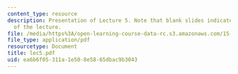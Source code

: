 ```yaml
---
content_type: resource
description: Presentation of Lecture 5. Note that blank slides indicate separate sections
  of the lecture.
file: /media/https%3A/open-learning-course-data-rc.s3.amazonaws.com/15-040-game-theory-for-managers-spring-2004/ea6b6f05311a1e508e5865dbac9b3043_lec5.pdf
file_type: application/pdf
resourcetype: Document
title: lec5.pdf
uid: ea6b6f05-311a-1e50-8e58-65dbac9b3043
---
```

